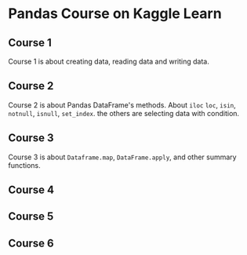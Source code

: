 # Pandas Course on Kaggle Learn

## Course 1  
Course 1 is about creating data, reading data and writing data.

## Course 2  
Course 2 is about Pandas DataFrame's methods. About `iloc` `loc`, `isin`, `notnull`, `isnull`, `set_index`. the others are selecting data with condition.

## Course 3  
Course 3 is about `Dataframe.map`, `DataFrame.apply`, and other summary functions.

## Course 4  

## Course 5  

## Course 6  
